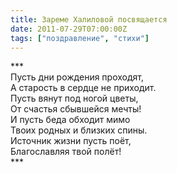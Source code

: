 ```yaml
---
title: Зареме Халиловой посвящается
date: 2011-07-29T07:00:00Z
tags: ["поздравление", "стихи"]
---
```


\*\*\*  
Пусть дни рождения проходят,  
А старость в сердце не приходит.  
Пусть вянут под ногой цветы,  
От счастья сбывшейся мечты!  
И пусть беда обходит мимо  
Твоих родных и близких спины.  
Источник жизни пусть поёт,  
Благославляя твой полёт!  
\*\*\*  
